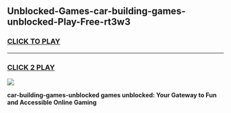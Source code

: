 
## Unblocked-Games-car-building-games-unblocked-Play-Free-rt3w3
<h3>
<a href="https://premium76.site?title=car-building-games-unblocked&ref=21A">CLICK TO PLAY</a></h3>
<hr>

<h3>
<a href="https://premium76.site?title=car-building-games-unblocked&ref=21A">CLICK 2 PLAY</a>
  
</h3>

<a href="https://premium76.site?title=car-building-games-unblocked&ref=21A"><img src="https://clearcache.store/games.png"></a>


**car-building-games-unblocked games unblocked: Your Gateway to Fun and Accessible Online Gaming**
